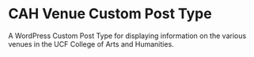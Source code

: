 # CAH Venue Custom Post Type

A WordPress Custom Post Type for displaying information on the various venues in the UCF College of Arts and Humanities.